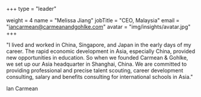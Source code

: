 +++
type = "leader"

weight = 4
name = "Melissa Jiang"
jobTitle = "CEO, Malaysia"
email = "iancarmean@carmeanandgohlke.com"
avatar = "img/insights/avatar.jpg"
+++

"I lived and worked in China, Singapore, and Japan in the early days of my career. The rapid economic development in Asia, especially China, provided new opportunities in education. So when we founded Carmean & Gohlke, we set up our Asia headquarter in Shanghai, China. We are committed to providing professional and precise talent scouting, career development consulting, salary and benefits consulting for international schools in Asia."

<p class="text-right">
   Ian Carmean
</p>
